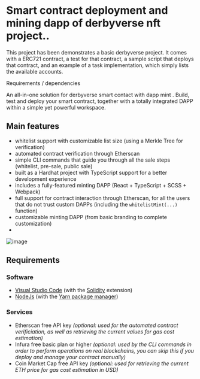 # Smart contract deployment and mining dapp of derbyverse nft project..

This project has been demonstrates a basic derbyverse project. It comes with a ERC721 contract, a test for that contract, a sample script that deploys that contract, and an example of a task implementation, which simply lists the available accounts.

Requirements / dependencies

An all-in-one solution for derbyverse smart contact with  dapp mint . Build, test and deploy your smart contract, together with a totally integrated DAPP within a simple yet powerful workspace.


## Main features
- whitelist support with customizable list size (using a Merkle Tree for verification)
- automated contract verification through Etherscan
- simple CLI commands that guide you through all the sale steps (whitelist, pre-sale, public sale)
- built as a Hardhat project with TypeScript support for a better development experience
- includes a fully-featured minting DAPP (React + TypeScript + SCSS + Webpack)
- full support for contract interaction through Etherscan, for all the users that do not trust custom DAPPs (including the `whitelistMint(...)` function)
- customizable minting DAPP (from basic branding to complete customization)
- 
![image](https://github.com/hassanalobady/Derbyverse-NFT/assets/19050553/386a1b64-42b7-45ed-8c7e-6071249c5964)

## Requirements

### Software
- [Visual Studio Code](https://code.visualstudio.com/) (with the [Solidity](https://marketplace.visualstudio.com/items?itemName=JuanBlanco.solidity) extension)
- [NodeJs](https://nodejs.org/) (with the [Yarn package manager](https://yarnpkg.com/getting-started/install))

### Services
- Etherscan free API key _(optional: used for the automated contract verificiation, as well as retrieving the current values for gas cost estimation)_
- Infura free basic plan or higher _(optional: used by the CLI commands in order to perform operations on real blockchains, you can skip this if you deploy and manage your contract manually)_
- Coin Market Cap free API key _(optional: used for retrieving the current ETH price for gas cost estimation in USD)_
